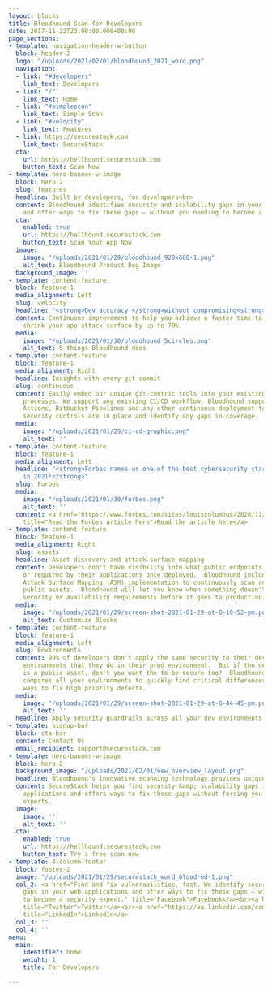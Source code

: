 ```yaml
---
layout: blocks
title: Bloodhound Scan for Developers
date: 2017-11-22T23:00:00.000+00:00
page_sections:
- template: navigation-header-w-button
  block: header-2
  logo: "/uploads/2021/02/01/bloodhound_2021_word.png"
  navigation:
  - link: "#developers"
    link_text: Developers
  - link: "/"
    link_text: Home
  - link: "#simplescan"
    link_text: Simple Scan
  - link: "#velocity"
    link_text: Features
  - link: https://securestack.com
    link_text: SecureStack
  cta:
    url: https://hellhound.securestack.com
    button_text: Scan Now
- template: hero-banner-w-image
  block: hero-2
  slug: features
  headline: Built by developers, for developers<br>
  content: Bloodhound identifies security and scalability gaps in your web applications
    and offer ways to fix these gaps – without you needing to become a security expert.
  cta:
    enabled: true
    url: https://hellhound.securestack.com
    button_text: Scan Your App Now
  image:
    image: "/uploads/2021/01/29/bloodhound_920x680-1.png"
    alt_text: Bloodhound Product Dog Image
  background_image: ''
- template: content-feature
  block: feature-1
  media_alignment: Left
  slug: velocity
  headline: "<strong>Dev accuracy </strong>without compromising<strong> dev velocity</strong><br>"
  content: Continuous improvement to help you achieve a faster time to business and
    shrink your app attack surface by up to 70%.
  media:
    image: "/uploads/2021/01/30/bloodhound_5circles.png"
    alt_text: 5 things Bloodhound does
- template: content-feature
  block: feature-1
  media_alignment: Right
  headline: Insights with every git commit
  slug: continuous
  content: Easily embed our unique git-centric tools into your existing development
    processes. We support any existing CI/CD workflow. Bloodhound supports Github
    Actions, Bitbucket Pipelines and any other continuous deployment tool.<br>Verify
    security controls are in place and identify any gaps in coverage.
  media:
    image: "/uploads/2021/01/29/ci-cd-graphic.png"
    alt_text: ''
- template: content-feature
  block: feature-1
  media_alignment: Left
  headline: "<strong>Forbes names us one of the best cybersecurity startups to watch
    in 2021!</strong>"
  slug: Forbes
  media:
    image: "/uploads/2021/01/30/forbes.png"
    alt_text: ''
  content: <a href="https://www.forbes.com/sites/louiscolumbus/2020/11/29/the-top-20-cybersecurity-startups-to-watch-in-2021-based-on-crunchbase/?sh=24b197aa6f21"
    title="Read the Forbes article here">Read the article here</a>
- template: content-feature
  block: feature-1
  media_alignment: Right
  slug: assets
  headline: Asset discovery and attack surface mapping
  content: Developers don't have visibility into what public endpoints are created
    or required by their applications once deployed.  Bloodhound includes a lightweight
    Attack Surface Mapping (ASM) implementation to continuously scan an organizations
    public assets.  Bloodhound will let you know when something doesn't meet your
    security or availability requirements before it goes to production.
  media:
    image: "/uploads/2021/01/29/screen-shot-2021-01-29-at-8-10-52-pm.png"
    alt_text: Customize Blocks
- template: content-feature
  block: feature-1
  media_alignment: Left
  slug: Environments
  content: 90% of developers don't apply the same security to their dev and staging
    environments that they do in their prod environment.  But if the dev environment
    is a public asset, don't you want the to be secure too?  Bloodhound automatically
    compares all your environments to quickly find critical differences and suggests
    ways to fix high priority defects.
  media:
    image: "/uploads/2021/01/29/screen-shot-2021-01-29-at-8-44-45-pm.png"
    alt_text: ''
  headline: Apply security guardrails across all your dev environments
- template: signup-bar
  block: cta-bar
  content: Contact Us
  email_recipient: support@securestack.com
- template: hero-banner-w-image
  block: hero-2
  background_image: "/uploads/2021/02/01/new_overview_layout.png"
  headline: Bloodhound's innovative scanning technology provides unique visibility
  content: SecureStack helps you find security &amp; scalability gaps in your web
    applications and offers ways to fix those gaps without forcing you to become security
    experts.
  image:
    image: ''
    alt_text: ''
  cta:
    enabled: true
    url: https://hellhound.securestack.com
    button_text: Try a free scan now
- template: 4-column-footer
  block: footer-2
  image: "/uploads/2021/01/29/securestack_word_bloodred-1.png"
  col_2: <a href="Find and fix vulnerabilities, fast. We identify security and scalability
    gaps in your web applications and offer ways to fix these gaps – without you needing
    to become a security expert." title="Facebook">Facebook</a><br><a href="https://twitter.com/@securestackco"
    title="Twitter">Twitter</a><br><a href="https://au.linkedin.com/company/securestack"
    title="LinkedIn">LinkedIn</a>
  col_3: ''
  col_4: ''
menu:
  main:
    identifier: home
    weight: 1
    title: For Developers

---
```


